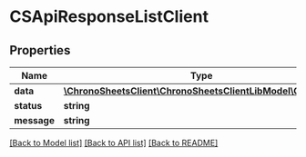 # CSApiResponseListClient

## Properties
Name | Type | Description | Notes
------------ | ------------- | ------------- | -------------
**data** | [**\ChronoSheetsClient\ChronoSheetsClientLibModel\CSClient[]**](CSClient.md) |  | [optional] 
**status** | **string** |  | [optional] 
**message** | **string** |  | [optional] 

[[Back to Model list]](../README.md#documentation-for-models) [[Back to API list]](../README.md#documentation-for-api-endpoints) [[Back to README]](../README.md)



